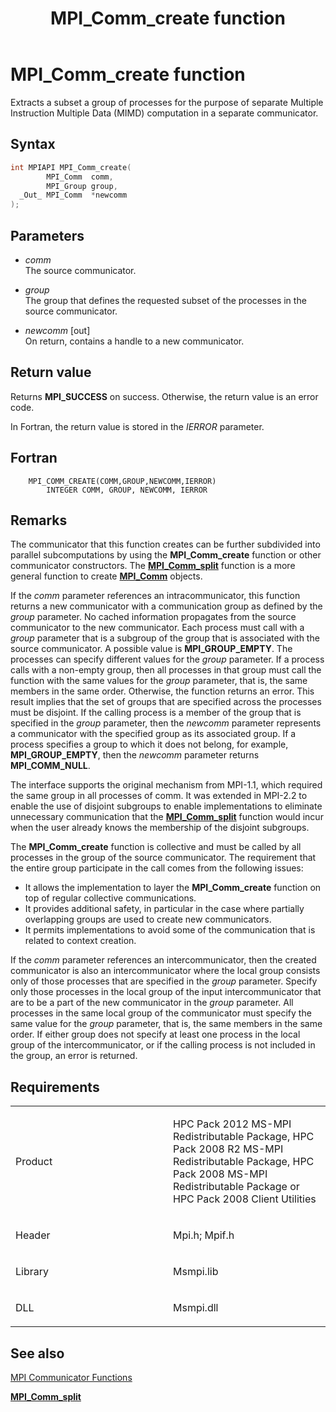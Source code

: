 ﻿---
title: MPI_Comm_create function
TOCTitle: MPI_Comm_create function
ms:assetid: bb028396-e3d5-4e2c-908f-bfe70cd86ca5
ms:mtpsurl: https://msdn.microsoft.com/en-us/library/Dn473261(v=VS.85)
ms:contentKeyID: 59360807
ms.date: 03/28/2018
mtps_version: v=VS.85
f1_keywords:
- MPI_COMM_CREATE
- mpif/MPI_Comm_create
- mpi/MPI_COMM_CREATE
dev_langs:
- C++
- C
api_location:
- Msmpi.dll
api_name:
- MPI_Comm_create
api_type:
- DLLExport
product:
- Windows
topic_type:
- apiref
- kbSyntax
product_family_name: VS
ROBOTS: INDEX,FOLLOW
---

# MPI\_Comm\_create function

Extracts a subset a group of processes for the purpose of separate Multiple Instruction Multiple Data (MIMD) computation in a separate communicator.

## Syntax

``` c++
int MPIAPI MPI_Comm_create(
        MPI_Comm  comm,
        MPI_Group group,
  _Out_ MPI_Comm  *newcomm
);
```

## Parameters

  - *comm*  
    The source communicator.

  - *group*  
    The group that defines the requested subset of the processes in the source communicator.

  - *newcomm* \[out\]  
    On return, contains a handle to a new communicator.

## Return value

Returns **MPI\_SUCCESS** on success. Otherwise, the return value is an error code.

In Fortran, the return value is stored in the *IERROR* parameter.

## Fortran

``` FORTRAN
    MPI_COMM_CREATE(COMM,GROUP,NEWCOMM,IERROR)
        INTEGER COMM, GROUP, NEWCOMM, IERROR
```

## Remarks

The communicator that this function creates can be further subdivided into parallel subcomputations by using the **MPI\_Comm\_create** function or other communicator constructors. The [**MPI\_Comm\_split**](mpi-comm-split-function.md) function is a more general function to create [**MPI\_Comm**](mpi-comm-enumeration.md) objects.

If the *comm* parameter references an intracommunicator, this function returns a new communicator with a communication group as defined by the *group* parameter. No cached information propagates from the source communicator to the new communicator. Each process must call with a *group* parameter that is a subgroup of the group that is associated with the source communicator. A possible value is **MPI\_GROUP\_EMPTY**. The processes can specify different values for the *group* parameter. If a process calls with a non-empty group, then all processes in that group must call the function with the same values for the *group* parameter, that is, the same members in the same order. Otherwise, the function returns an error. This result implies that the set of groups that are specified across the processes must be disjoint. If the calling process is a member of the group that is specified in the *group* parameter, then the *newcomm* parameter represents a communicator with the specified group as its associated group. If a process specifies a group to which it does not belong, for example, **MPI\_GROUP\_EMPTY**, then the *newcomm* parameter returns **MPI\_COMM\_NULL**.

The interface supports the original mechanism from MPI-1.1, which required the same group in all processes of comm. It was extended in MPI-2.2 to enable the use of disjoint subgroups to enable implementations to eliminate unnecessary communication that the [**MPI\_Comm\_split**](mpi-comm-split-function.md) function would incur when the user already knows the membership of the disjoint subgroups.

The **MPI\_Comm\_create** function is collective and must be called by all processes in the group of the source communicator. The requirement that the entire group participate in the call comes from the following issues:

  - It allows the implementation to layer the **MPI\_Comm\_create** function on top of regular collective communications.
  - It provides additional safety, in particular in the case where partially overlapping groups are used to create new communicators.
  - It permits implementations to avoid some of the communication that is related to context creation.

If the *comm* parameter references an intercommunicator, then the created communicator is also an intercommunicator where the local group consists only of those processes that are specified in the *group* parameter. Specify only those processes in the local group of the input intercommunicator that are to be a part of the new communicator in the *group* parameter. All processes in the same local group of the communicator must specify the same value for the *group* parameter, that is, the same members in the same order. If either group does not specify at least one process in the local group of the intercommunicator, or if the calling process is not included in the group, an error is returned.

## Requirements

<table>
<colgroup>
<col style="width: 50%" />
<col style="width: 50%" />
</colgroup>
<tbody>
<tr class="odd">
<td><p>Product</p></td>
<td><p>HPC Pack 2012 MS-MPI Redistributable Package, HPC Pack 2008 R2 MS-MPI Redistributable Package, HPC Pack 2008 MS-MPI Redistributable Package or HPC Pack 2008 Client Utilities</p></td>
</tr>
<tr class="even">
<td><p>Header</p></td>
<td>Mpi.h;
Mpif.h</td>
</tr>
<tr class="odd">
<td><p>Library</p></td>
<td>Msmpi.lib</td>
</tr>
<tr class="even">
<td><p>DLL</p></td>
<td>Msmpi.dll</td>
</tr>
</tbody>
</table>


## See also

[MPI Communicator Functions](mpi-communicator-functions.md)

[**MPI\_Comm\_split**](mpi-comm-split-function.md)

